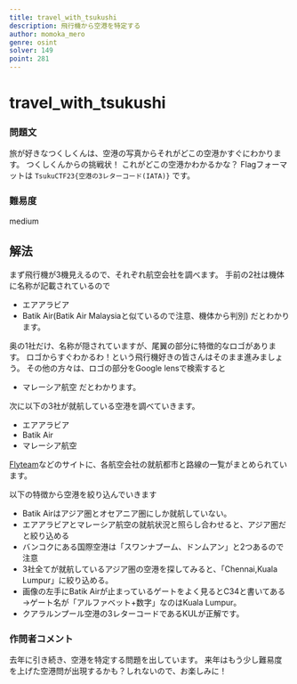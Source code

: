 ```yaml
---
title: travel_with_tsukushi
description: 飛行機から空港を特定する
author: momoka_mero
genre: osint
solver: 149
point: 281
---
```


# travel_with_tsukushi
### 問題文
旅が好きなつくしくんは、空港の写真からそれがどこの空港かすぐにわかります。
つくしくんからの挑戦状！
これがどこの空港かわかるかな？
Flagフォーマットは `TsukuCTF23{空港の3レターコード(IATA)}` です。

### 難易度
medium

## 解法
まず飛行機が3機見えるので、それぞれ航空会社を調べます。
手前の2社は機体に名称が記載されているので
- エアアラビア
- Batik Air(Batik Air Malaysiaと似ているので注意、機体から判別)
だとわかります。

奥の1社だけ、名称が隠されていますが、尾翼の部分に特徴的なロゴがあります。
ロゴからすぐわかるわ！という飛行機好きの皆さんはそのまま進みましょう。
その他の方々は、ロゴの部分をGoogle lensで検索すると
- マレーシア航空
だとわかります。

次に以下の3社が就航している空港を調べていきます。
- エアアラビア
- Batik Air
- マレーシア航空

[Flyteam](https://flyteam.jp/)などのサイトに、各航空会社の就航都市と路線の一覧がまとめられています。

以下の特徴から空港を絞り込んでいきます
- Batik Airはアジア圏とオセアニア圏にしか就航していない。
- エアアラビアとマレーシア航空の就航状況と照らし合わせると、アジア圏だと絞り込める
- バンコクにある国際空港は「スワンナプーム、ドンムアン」と2つあるので注意
- 3社全てが就航しているアジア圏の空港を探してみると、「Chennai,Kuala Lumpur」に絞り込める。
- 画像の左手にBatik Airが止まっているゲートをよく見るとC34と書いてある→ゲート名が「アルファベット+数字」なのはKuala Lumpur。
- クアラルンプール空港の3レターコードであるKULが正解です。

### 作問者コメント
去年に引き続き、空港を特定する問題を出しています。
来年はもう少し難易度を上げた空港問が出現するかも？しれないので、お楽しみに！
